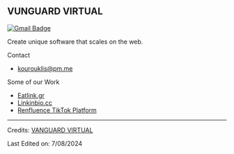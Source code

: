 ## VUNGUARD VIRTUAL
[![Gmail Badge](https://img.shields.io/badge/-Gmail-c14438?style=flat-square&logo=Gmail&logoColor=white&link=mailto:kourouklis.personal@gmail.com)](mailto:kourouklis@pm.me)

Create unique software that scales on the web.

Contact
- [kourouklis@pm.me](mailto:kourouklis@pm.me)

Some of our Work
- [Eatlink.gr](https://eatlink.gr)
- [Linkinbio.cc](https://linkinbio.cc)
- [Renfluence TikTok Platform](https://renfluence.com)

----
Credits: [VANGUARD VIRTUAL](https://github.com/Rascaal)

Last Edited on: 7/08/2024
